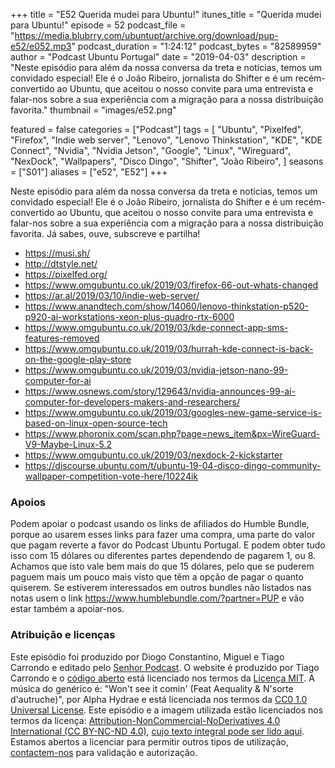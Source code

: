+++
title = "E52 Querida mudei para Ubuntu!"
itunes_title = "Querida mudei para Ubuntu!"
episode = 52
podcast_file = "https://media.blubrry.com/ubuntupt/archive.org/download/pup-e52/e052.mp3"
podcast_duration = "1:24:12"
podcast_bytes = "82589959"
author = "Podcast Ubuntu Portugal"
date = "2019-04-03"
description = "Neste episódio para além da nossa conversa da treta e noticias, temos um convidado especial! Ele é o João Ribeiro, jornalista do Shifter e é um recém-convertido ao Ubuntu, que aceitou o nosso convite para uma entrevista e falar-nos sobre a sua experiência com a migração para a nossa distribuição favorita."
thumbnail = "images/e52.png"

featured = false
categories = ["Podcast"]
tags = [
  "Ubuntu",
  "Pixelfed",
  "Firefox",
  "Indie web server",
  "Lenovo",
  "Lenovo Thinkstation",
  "KDE",
  "KDE Connect",
  "Nvidia",
  "Nvidia Jetson",
  "Google",
  "Linux",
  "Wireguard",
  "NexDock",
  "Wallpapers",
  "Disco Dingo",
  "Shifter",
  "João Ribeiro",
]
seasons = ["S01"]
aliases = ["e52", "E52"]
+++

Neste episódio para além da nossa conversa da treta e noticias, temos um convidado especial! Ele é o João Ribeiro, jornalista do Shifter e é um recém-convertido ao Ubuntu, que aceitou o nosso convite para uma entrevista e falar-nos sobre a sua experiência com a migração para a nossa distribuição favorita.
Já sabes, ouve, subscreve e partilha!

* https://musi.sh/
* http://dtstyle.net/
* https://pixelfed.org/
* https://www.omgubuntu.co.uk/2019/03/firefox-66-out-whats-changed
* https://ar.al/2019/03/10/indie-web-server/
* https://www.anandtech.com/show/14060/lenovo-thinkstation-p520-p920-ai-workstations-xeon-plus-quadro-rtx-6000
* https://www.omgubuntu.co.uk/2019/03/kde-connect-app-sms-features-removed
* https://www.omgubuntu.co.uk/2019/03/hurrah-kde-connect-is-back-on-the-google-play-store
* https://www.omgubuntu.co.uk/2019/03/nvidia-jetson-nano-99-computer-for-ai
* https://www.osnews.com/story/129643/nvidia-announces-99-ai-computer-for-developers-makers-and-researchers/
* https://www.omgubuntu.co.uk/2019/03/googles-new-game-service-is-based-on-linux-open-source-tech
* https://www.phoronix.com/scan.php?page=news_item&px=WireGuard-V9-Maybe-Linux-5.2
* https://www.omgubuntu.co.uk/2019/03/nexdock-2-kickstarter
* https://discourse.ubuntu.com/t/ubuntu-19-04-disco-dingo-community-wallpaper-competition-vote-here/10224ik


### Apoios
Podem apoiar o podcast usando os links de afiliados do Humble Bundle, porque ao usarem esses links para fazer uma compra, uma parte do valor que pagam reverte a favor do Podcast Ubuntu Portugal.
E podem obter tudo isso com 15 dólares ou diferentes partes dependendo de pagarem 1, ou 8.
Achamos que isto vale bem mais do que 15 dólares, pelo que se puderem paguem mais um pouco mais visto que têm a opção de pagar o quanto quiserem.
Se estiverem interessados em outros bundles não listados nas notas usem o link https://www.humblebundle.com/?partner=PUP e vão estar também a apoiar-nos.

### Atribuição e licenças
Este episódio foi produzido por Diogo Constantino, Miguel e Tiago Carrondo e editado pelo [Senhor Podcast](https://senhorpodcast.pt/).
O website é produzido por Tiago Carrondo e o [código aberto](https://gitlab.com/podcastubuntuportugal/website) está licenciado nos termos da [Licença MIT](https://gitlab.com/podcastubuntuportugal/website/main/LICENSE).
A música do genérico é: "Won't see it comin' (Feat Aequality & N'sorte d'autruche)", por Alpha Hydrae e está licenciada nos termos da [CC0 1.0 Universal License](https://creativecommons.org/publicdomain/zero/1.0/).
Este episódio e a imagem utilizada estão licenciados nos termos da licença: [Attribution-NonCommercial-NoDerivatives 4.0 International (CC BY-NC-ND 4.0)](https://creativecommons.org/licenses/by-nc-nd/4.0/), [cujo texto integral pode ser lido aqui](https://creativecommons.org/licenses/by-nc-nd/4.0/legalcode). Estamos abertos a licenciar para permitir outros tipos de utilização, [contactem-nos](https://podcastubuntuportugal.org/contactos) para validação e autorização.

